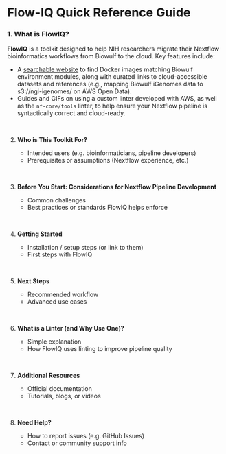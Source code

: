 # Flow-IQ Quick Reference Guide

### 1. What is FlowIQ?
  **FlowIQ** is a toolkit designed to help NIH researchers migrate their Nextflow bioinformatics workflows from Biowulf to the cloud.
  Key features include:
  - A [searchable website](https://nci-dceg.github.io/Flow-IQ/) to find Docker images matching Biowulf environment modules, along with curated links to cloud-accessible datasets and references (e.g., mapping Biowulf iGenomes data to s3://ngi-igenomes/ on AWS Open Data).
  - Guides and GIFs on using a custom linter developed with AWS, as well as the `nf-core/tools` linter, to help ensure your Nextflow pipeline is syntactically correct and cloud-ready.
  
<br>


2. **Who is This Toolkit For?**

   * Intended users (e.g. bioinformaticians, pipeline developers)
   * Prerequisites or assumptions (Nextflow experience, etc.)

<br>


3. **Before You Start: Considerations for Nextflow Pipeline Development**

   * Common challenges
   * Best practices or standards FlowIQ helps enforce

<br>


4. **Getting Started**

   * Installation / setup steps (or link to them)
   * First steps with FlowIQ
<br>


5. **Next Steps**

   * Recommended workflow
   * Advanced use cases
<br>


6. **What is a Linter (and Why Use One)?**

   * Simple explanation
   * How FlowIQ uses linting to improve pipeline quality
<br>


7. **Additional Resources**

   * Official documentation
   * Tutorials, blogs, or videos
<br>


8. **Need Help?**

   * How to report issues (e.g. GitHub Issues)
   * Contact or community support info
